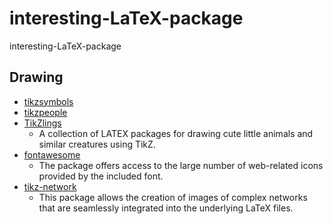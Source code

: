 # interesting-LaTeX-package
interesting-LaTeX-package

## Drawing
* [tikzsymbols](https://ctan.org/pkg/tikzsymbols?lang=en)
* [tikzpeople](https://ctan.org/pkg/tikzpeople?lang=en)
* [TikZlings](https://ctan.org/pkg/tikzlings?lang=en)
   * A collection of LATEX packages for drawing cute little animals and similar creatures using TikZ.
* [fontawesome](https://www.ctan.org/pkg/fontawesome)
  * The package offers access to the large number of web-related icons provided by the included font.
* [tikz-network](https://ctan.org/pkg/tikz-network?lang=en)
  * This package allows the creation of images of complex networks that are seamlessly integrated into the underlying LaTeX files.

